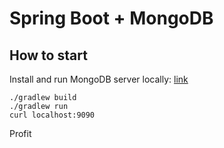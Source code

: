 # Spring Boot + MongoDB
## How to start
Install and run MongoDB server locally: [link](https://www.mongodb.com/download-center#community)

```{r, engine='bash', count_lines}
./gradlew build
./gradlew run
curl localhost:9090
```

Profit
